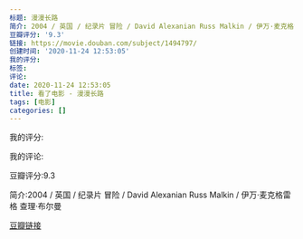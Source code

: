 ```yaml
---
标题: 漫漫长路
简介: 2004 / 英国 / 纪录片 冒险 / David Alexanian Russ Malkin / 伊万·麦克格雷格 查理·布尔曼
豆瓣评分: '9.3'
链接: https://movie.douban.com/subject/1494797/
创建时间: '2020-11-24 12:53:05'
我的评分:
标签:
评论:
date: 2020-11-24 12:53:05
title: 看了电影 - 漫漫长路
tags: [电影]
categories: []
---
```


我的评分:

我的评论:

豆瓣评分:9.3

简介:2004 / 英国 / 纪录片 冒险 / David Alexanian Russ Malkin / 伊万·麦克格雷格 查理·布尔曼

[豆瓣链接](https://movie.douban.com/subject/1494797/)

